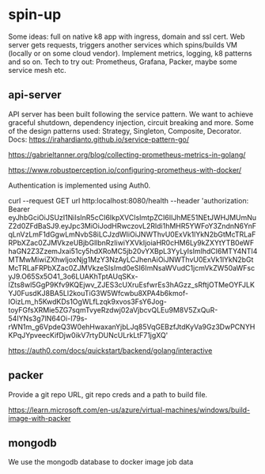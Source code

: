 # spin-up
Some ideas: full on native k8 app with ingress, domain and ssl cert. Web server gets requests, triggers another services which spins/builds VM (locally or on some cloud vendor). Implement metrics, logging, k8 patterns and so on. Tech to try out: Prometheus, Grafana, Packer, maybe some service mesh etc.



## api-server
API server has been built following the service pattern. We want to achieve graceful shutdown, dependency injection, circuit breaking and more. Some of the design patterns used: Strategy, Singleton, Composite, Decorator.
Docs:
https://irahardianto.github.io/service-pattern-go/

https://gabrieltanner.org/blog/collecting-prometheus-metrics-in-golang/

https://www.robustperception.io/configuring-prometheus-with-docker/


Authentication is implemented using Auth0.

curl --request GET url http:localhost:8080/health --header 'authorization: Bearer eyJhbGciOiJSUzI1NiIsInR5cCI6IkpXVCIsImtpZCI6IlJhME51NEtJWHJMUmNuZ2d0ZFdBaSJ9.eyJpc3MiOiJodHRwczovL2Rldi1hMHR5YWFoY3ZndnN6YnFqLnVzLmF1dGgwLmNvbS8iLCJzdWIiOiJNWThvU0ExVk1lYkN2bGtMcTRLaFRPbXZac0ZJMVkzeUBjbGllbnRzIiwiYXVkIjoiaHR0cHM6Ly9kZXYtYTB0eWFhaGN2Z3ZzemJxai51cy5hdXRoMC5jb20vYXBpL3YyLyIsImlhdCI6MTY4NTI4MTMwMiwiZXhwIjoxNjg1MzY3NzAyLCJhenAiOiJNWThvU0ExVk1lYkN2bGtMcTRLaFRPbXZac0ZJMVkzeSIsImd0eSI6ImNsaWVudC1jcmVkZW50aWFscyJ9.O65Sx5O41_3o6LUAKhTptAUqSKx-lZts8wl5GgP9Kfv9KQEjwv_ZJES3cUXruEsfwrEs3hAGzz_sRftjOTMeOYFJLKYJ0FusdKJ8BA5Ll2kouTiG3W5Wfcwbu8XPA4b6kmof-IOizLm_h5KwdKDs1OgWLfLzqk9xvos3FsY6Jog-toyFGfsXRMie5ZG7sqmTvyeRzdwj02aVjbcvQLEu9M8V5ZxQuR-54IYNs3g7lN64Oi-I79s-rWN1m_g6VpdeQ3W0ehHwaxanYjbLJq85VqGEBzfJtdKyVa9Gz3DwPCNYHKPqJYpveecKifDjw0ikV7rtyDUNcULrkLtF71jgXQ'



https://auth0.com/docs/quickstart/backend/golang/interactive

## packer

Provide a git repo URL, git repo creds and a path to build file.


https://learn.microsoft.com/en-us/azure/virtual-machines/windows/build-image-with-packer


## mongodb

We use the mongodb database to docker image job data


